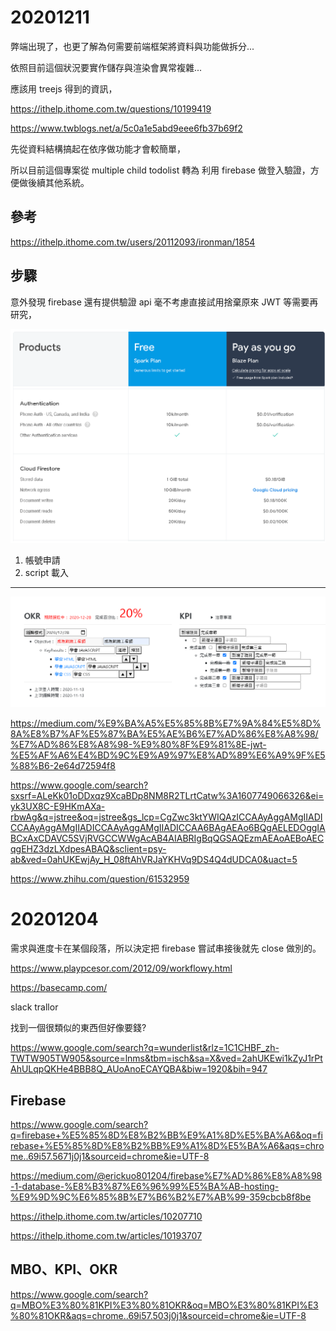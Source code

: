 # 20201211

弊端出現了，也更了解為何需要前端框架將資料與功能做拆分...

依照目前這個狀況要實作儲存與渲染會異常複雜...

應該用 treejs 得到的資訊，

<https://ithelp.ithome.com.tw/questions/10199419>

<https://www.twblogs.net/a/5c0a1e5abd9eee6fb37b69f2>

先從資料結構搞起在依序做功能才會較簡單，

所以目前這個專案從 multiple child todolist 轉為 利用 firebase 做登入驗證，方便做後續其他系統。

## 參考

<https://ithelp.ithome.com.tw/users/20112093/ironman/1854>

## 步驟

意外發現 firebase 還有提供驗證 api 毫不考慮直接試用捨棄原來 JWT 等需要再研究，

![alt](/assets/filebase.png)

1. 帳號申請
2. script 載入

---

![alt](/assets/fail.png)

<https://medium.com/%E9%BA%A5%E5%85%8B%E7%9A%84%E5%8D%8A%E8%B7%AF%E5%87%BA%E5%AE%B6%E7%AD%86%E8%A8%98/%E7%AD%86%E8%A8%98-%E9%80%8F%E9%81%8E-jwt-%E5%AF%A6%E4%BD%9C%E9%A9%97%E8%AD%89%E6%A9%9F%E5%88%B6-2e64d72594f8>

<https://www.google.com/search?sxsrf=ALeKk01oDDxqz9XcaBDp8NM8R2TLrtCatw%3A1607749066326&ei=yk3UX8C-E9HKmAXa-rbwAg&q=jstree&oq=jstree&gs_lcp=CgZwc3ktYWIQAzICCAAyAggAMgIIADICCAAyAggAMgIIADICCAAyAggAMgIIADICCAA6BAgAEAo6BQgAELEDOggIABCxAxCDAVC5SVjRVGCCWWgAcAB4AIABRIgBqQGSAQEzmAEAoAEBoAECqgEHZ3dzLXdpesABAQ&sclient=psy-ab&ved=0ahUKEwjAy_H_08ftAhVRJaYKHVq9DS4Q4dUDCA0&uact=5>

<https://www.zhihu.com/question/61532959>

# 20201204

需求與進度卡在某個段落，所以決定把 firebase 嘗試串接後就先 close 做別的。

<https://www.playpcesor.com/2012/09/workflowy.html>

<https://basecamp.com/>

slack trallor

找到一個很類似的東西但好像要錢?

<https://www.google.com/search?q=wunderlist&rlz=1C1CHBF_zh-TWTW905TW905&source=lnms&tbm=isch&sa=X&ved=2ahUKEwi1kZyJ1rPtAhULqpQKHe4BBB8Q_AUoAnoECAYQBA&biw=1920&bih=947>

## Firebase

<https://www.google.com/search?q=firebase+%E5%85%8D%E8%B2%BB%E9%A1%8D%E5%BA%A6&oq=firebase+%E5%85%8D%E8%B2%BB%E9%A1%8D%E5%BA%A6&aqs=chrome..69i57.5671j0j1&sourceid=chrome&ie=UTF-8>

<https://medium.com/@erickuo801204/firebase%E7%AD%86%E8%A8%98-1-database-%E8%B3%87%E6%96%99%E5%BA%AB-hosting-%E9%9D%9C%E6%85%8B%E7%B6%B2%E7%AB%99-359cbcb8f8be>

<https://ithelp.ithome.com.tw/articles/10207710>

<https://ithelp.ithome.com.tw/articles/10193707>

## MBO、KPI、OKR

<https://www.google.com/search?q=MBO%E3%80%81KPI%E3%80%81OKR&oq=MBO%E3%80%81KPI%E3%80%81OKR&aqs=chrome..69i57.503j0j1&sourceid=chrome&ie=UTF-8>



